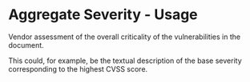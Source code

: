 # Aggregate Severity - Usage

Vendor assessment of the overall criticality of the vulnerabilities in the document.

This could, for example, be the textual description of the base severity corresponding to the highest CVSS score.
